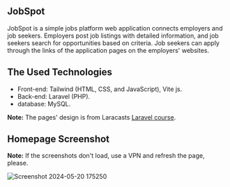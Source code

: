 ## JobSpot

JobSpot is a simple jobs platform web application connects employers and job seekers. Employers post job listings with detailed information, and job seekers search for opportunities based on criteria. Job seekers can apply through the links of the application pages on the employers' websites.

## The Used Technologies
- Front-end: Tailwind (HTML, CSS, and JavaScript), Vite js.
- Back-end: Laravel (PHP).
- database: MySQL.

**Note:** The pages' design is from Laracasts [Laravel course](https://laracasts.com/series/30-days-to-learn-laravel-11).

## Homepage Screenshot

**Note:** If the screenshots don't load, use a VPN and refresh the page, please.

![Screenshot 2024-05-20 175250](https://github.com/m7m49/JobSpot/assets/76563254/8b976b96-5383-4be9-b4ad-08bdac9cf48b)
